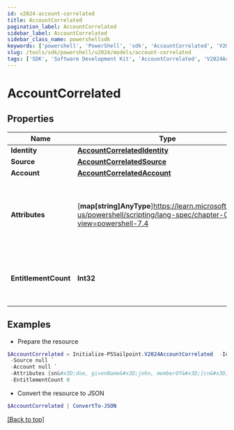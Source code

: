 ```yaml
---
id: v2024-account-correlated
title: AccountCorrelated
pagination_label: AccountCorrelated
sidebar_label: AccountCorrelated
sidebar_class_name: powershellsdk
keywords: ['powershell', 'PowerShell', 'sdk', 'AccountCorrelated', 'V2024AccountCorrelated'] 
slug: /tools/sdk/powershell/v2024/models/account-correlated
tags: ['SDK', 'Software Development Kit', 'AccountCorrelated', 'V2024AccountCorrelated']
---
```



# AccountCorrelated

## Properties

Name | Type | Description | Notes
------------ | ------------- | ------------- | -------------
**Identity** | [**AccountCorrelatedIdentity**](account-correlated-identity) |  | [required]
**Source** | [**AccountCorrelatedSource**](account-correlated-source) |  | [required]
**Account** | [**AccountCorrelatedAccount**](account-correlated-account) |  | [required]
**Attributes** | [**map[string]AnyType**]https://learn.microsoft.com/en-us/powershell/scripting/lang-spec/chapter-04?view=powershell-7.4 | The attributes associated with the account.  Attributes are unique per source. | [required]
**EntitlementCount** | **Int32** | The number of entitlements associated with this account. | [optional] 

## Examples

- Prepare the resource
```powershell
$AccountCorrelated = Initialize-PSSailpoint.V2024AccountCorrelated  -Identity null `
 -Source null `
 -Account null `
 -Attributes {sn&#x3D;doe, givenName&#x3D;john, memberOf&#x3D;[cn&#x3D;g1,ou&#x3D;groups,dc&#x3D;acme,dc&#x3D;com, cn&#x3D;g2,ou&#x3D;groups,dc&#x3D;acme,dc&#x3D;com, cn&#x3D;g3,ou&#x3D;groups,dc&#x3D;acme,dc&#x3D;com]} `
 -EntitlementCount 0
```

- Convert the resource to JSON
```powershell
$AccountCorrelated | ConvertTo-JSON
```


[[Back to top]](#) 

